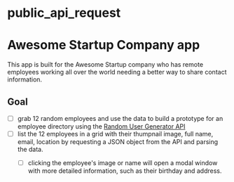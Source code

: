 # public_api_request

# Awesome Startup Company app

This app is built for the Awesome Startup company who has remote employees working all over the world needing a better way to share contact information. 

## Goal 
- [ ] grab 12 random employees and use the data to build a prototype for an employee directory using the [Random User Generator API ](https://randomuser.me/)
- [ ] list the 12 employees in a grid with their thumpnail image, full name, email, location by requesting a JSON object from the API and parsing the data.
  - [ ] clicking the employee's image or name will open a modal window with more detailed information, such as their birthday and address.


